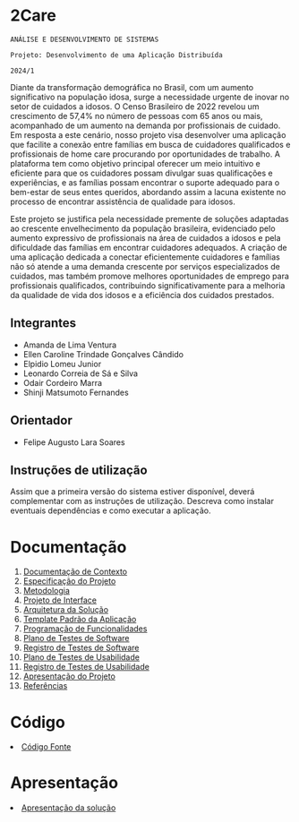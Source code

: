 # 2Care

`ANÁLISE E DESENVOLVIMENTO DE SISTEMAS`

`Projeto: Desenvolvimento de uma Aplicação Distribuída`

`2024/1`

Diante da transformação demográfica no Brasil, com um aumento significativo na população idosa, surge a necessidade urgente de inovar no setor de cuidados a idosos. O Censo Brasileiro de 2022 revelou um crescimento de 57,4% no número de pessoas com 65 anos ou mais, acompanhado de um aumento na demanda por profissionais de cuidado. Em resposta a este cenário, nosso projeto visa desenvolver uma aplicação que facilite a conexão entre famílias em busca de cuidadores qualificados e profissionais de home care procurando por oportunidades de trabalho. A plataforma tem como objetivo principal oferecer um meio intuitivo e eficiente para que os cuidadores possam divulgar suas qualificações e experiências, e as famílias possam encontrar o suporte adequado para o bem-estar de seus entes queridos, abordando assim a lacuna existente no processo de encontrar assistência de qualidade para idosos.

Este projeto se justifica pela necessidade premente de soluções adaptadas ao crescente envelhecimento da população brasileira, evidenciado pelo aumento expressivo de profissionais na área de cuidados a idosos e pela dificuldade das famílias em encontrar cuidadores adequados. A criação de uma aplicação dedicada a conectar eficientemente cuidadores e famílias não só atende a uma demanda crescente por serviços especializados de cuidados, mas também promove melhores oportunidades de emprego para profissionais qualificados, contribuindo significativamente para a melhoria da qualidade de vida dos idosos e a eficiência dos cuidados prestados.

## Integrantes

* Amanda de Lima Ventura
* Ellen Caroline Trindade Gonçalves Cândido
* Elpidio Lomeu Junior
* Leonardo Correia de Sá e Silva
* Odair Cordeiro Marra
* Shinji Matsumoto Fernandes

## Orientador

* Felipe Augusto Lara Soares

## Instruções de utilização

Assim que a primeira versão do sistema estiver disponível, deverá complementar com as instruções de utilização. Descreva como instalar eventuais dependências e como executar a aplicação.

# Documentação

<ol>
<li><a href="docs/01-Documentação de Contexto.md"> Documentação de Contexto</a></li>
<li><a href="docs/02-Especificação do Projeto.md"> Especificação do Projeto</a></li>
<li><a href="docs/03-Metodologia.md"> Metodologia</a></li>
<li><a href="docs/04-Projeto de Interface.md"> Projeto de Interface</a></li>
<li><a href="docs/05-Arquitetura da Solução.md"> Arquitetura da Solução</a></li>
<li><a href="docs/06-Template Padrão da Aplicação.md"> Template Padrão da Aplicação</a></li>
<li><a href="docs/07-Programação de Funcionalidades.md"> Programação de Funcionalidades</a></li>
<li><a href="docs/08-Plano de Testes de Software.md"> Plano de Testes de Software</a></li>
<li><a href="docs/09-Registro de Testes de Software.md"> Registro de Testes de Software</a></li>
<li><a href="docs/10-Plano de Testes de Usabilidade.md"> Plano de Testes de Usabilidade</a></li>
<li><a href="docs/11-Registro de Testes de Usabilidade.md"> Registro de Testes de Usabilidade</a></li>
<li><a href="docs/12-Apresentação do Projeto.md"> Apresentação do Projeto</a></li>
<li><a href="docs/13-Referências.md"> Referências</a></li>
</ol>

# Código

<li><a href="src/README.md"> Código Fonte</a></li>

# Apresentação

<li><a href="presentation/README.md"> Apresentação da solução</a></li>
